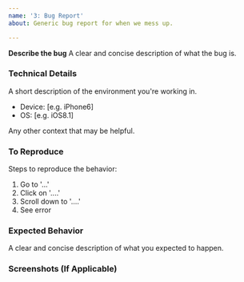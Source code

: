 ```yaml
---
name: '3: Bug Report'
about: Generic bug report for when we mess up.

---
```


**Describe the bug**
A clear and concise description of what the bug is.

### Technical Details

A short description of the environment you're working in.
 - Device: [e.g. iPhone6]
 - OS: [e.g. iOS8.1]

Any other context that may be helpful.

### To Reproduce

Steps to reproduce the behavior:
1. Go to '...'
2. Click on '....'
3. Scroll down to '....'
4. See error

### Expected Behavior
A clear and concise description of what you expected to happen.

### Screenshots (If Applicable)
